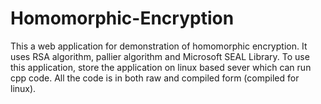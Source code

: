 # Homomorphic-Encryption
This a web application for demonstration of homomorphic encryption.
It uses RSA algorithm, pallier algorithm and Microsoft SEAL Library.
To use this application, store the application on linux based sever which can run cpp code.
All the code is in both raw and compiled form (compiled for linux).
